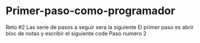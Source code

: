 # Primer-paso-como-programador
Reto #2
Las serie de pasos a seguir sera la siguiente
El primer paso es abrir bloc de notas  y escribir el siguiente code
Paso numero 2
